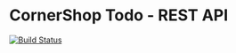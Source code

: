 # CornerShop Todo - REST API
[![Build Status](https://travis-ci.org/royarzun/cornershopTodo.svg?branch=develop)](https://travis-ci.org/royarzun/cornershopTodo)
